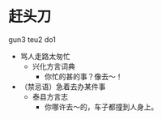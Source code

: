 # 赶头刀
gun3 teu2 do1
+ 骂人走路太匆忙
  * 兴化方言词典
    - 你忙的甚的事？像去～！
+ （禁忌语）急着去办某件事
  * 泰县方言志
    - 你哪许去～的，车子都撞到人身上。
